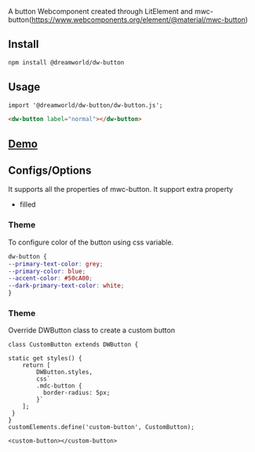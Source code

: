 A button Webcomponent created through LitElement and mwc-button(https://www.webcomponents.org/element/@material/mwc-button)

## Install
```html
npm install @dreamworld/dw-button
```

## Usage
```html
import '@dreamworld/dw-button/dw-button.js';

<dw-button label="normal"></dw-button>
```

## [Demo](https://dreamworldsolutions.github.io/dw-button/demo/index.html)

## Configs/Options
It supports all the properties of mwc-button. It support extra property
- filled

### Theme
To configure color of the button using css variable.

```css
dw-button {
--primary-text-color: grey;
--primary-color: blue;
--accent-color: #50cA00;
--dark-primary-text-color: white;
}

```

### Theme
Override DWButton class to create a custom button

```
class CustomButton extends DWButton {

static get styles() {
	return [
		DWButton.styles,
		css`
		.mdc-button {
		  border-radius: 5px;
		}`
	];
 }
}
customElements.define('custom-button', CustomButton);

<custom-button></custom-button>
```
